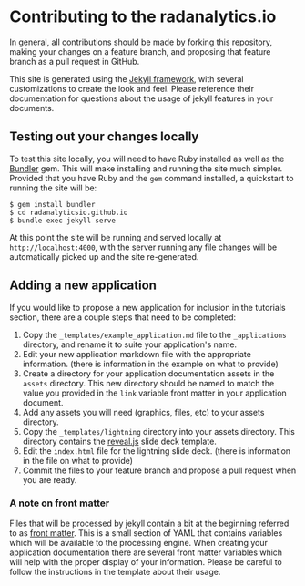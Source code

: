 # Contributing to the radanalytics.io

In general, all contributions should be made by forking this repository,
making your changes on a feature branch, and proposing that feature branch
as a pull request in GitHub.

This site is generated using the [Jekyll framework](https://jekyllrb.com),
with several customizations to create the look and feel. Please reference
their documentation for questions about the usage of jekyll features in your
documents.

## Testing out your changes locally

To test this site locally, you will need to have Ruby installed as well as the
[Bundler](https://bundler.io) gem. This will make installing and
running the site much simpler. Provided that you have Ruby and the `gem`
command installed, a quickstart to running the site will be:

```
$ gem install bundler
$ cd radanalyticsio.github.io
$ bundle exec jekyll serve
```

At this point the site will be running and served locally at
`http://localhost:4000`, with the server running any file changes will be
automatically picked up and the site re-generated.

## Adding a new application

If you would like to propose a new application for inclusion in the tutorials
section, there are a couple steps that need to be completed:

1. Copy the `_templates/example_application.md` file to the `_applications`
   directory, and rename it to suite your application's name.
2. Edit your new application markdown file with the appropriate information.
   (there is information in the example on what to provide)
3. Create a directory for your application documentation assets in the
   `assets` directory. This new directory should be named to match the value
   you provided in the `link` variable front matter in your application
   document.
4. Add any assets you will need (graphics, files, etc) to your assets
   directory.
5. Copy the `_templates/lightning` directory into your assets directory. This
   directory contains the [reveal.js](https://github.com/hakimel/reveal.js)
   slide deck template.
6. Edit the `index.html` file for the lightning slide deck. (there is
   information in the file on what to provide)
7. Commit the files to your feature branch and propose a pull request when
   you are ready.

### A note on front matter

Files that will be processed by jekyll contain a bit at the beginning referred
to as [front matter](https://jekyllrb.com/docs/frontmatter/). This is a small
section of YAML that contains variables which will be available to the
processing engine. When creating your application documentation there are
several front matter variables which will help with the proper display of
your information. Please be careful to follow the instructions in the template
about their usage.
